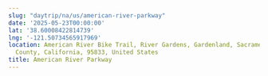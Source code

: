 ```yaml
---
slug: "daytrip/na/us/american-river-parkway"
date: '2025-05-23T00:00:00'
lat: '38.60008422814739'
lng: '-121.50734565917969'
location: American River Bike Trail, River Gardens, Gardenland, Sacramento, Sacramento
  County, California, 95833, United States
title: American River Parkway
---
```



